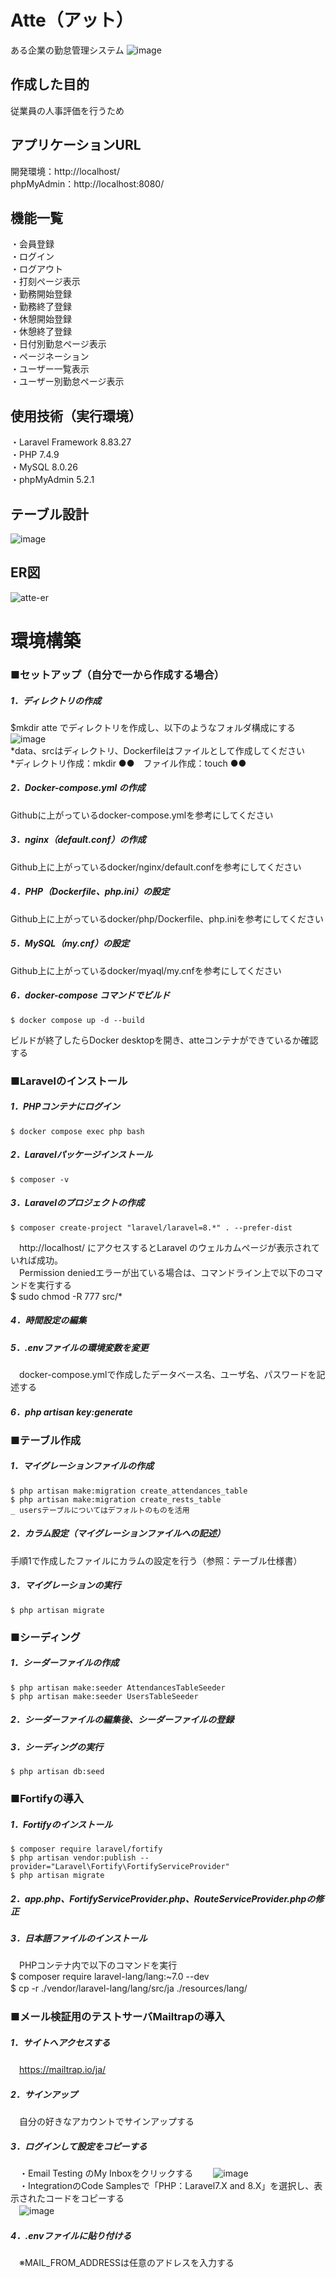 # Atte（アット）
ある企業の勤怠管理システム
![image](https://github.com/user-attachments/assets/42224498-10bf-4070-a85b-b7613ce06ce1)

## 作成した目的
従業員の人事評価を行うため

## アプリケーションURL
開発環境：http://localhost/  
phpMyAdmin：http://localhost:8080/

## 機能一覧
・会員登録  
・ログイン  
・ログアウト  
・打刻ページ表示  
・勤務開始登録  
・勤務終了登録  
・休憩開始登録  
・休憩終了登録  
・日付別勤怠ページ表示  
・ページネーション  
・ユーザー一覧表示  
・ユーザー別勤怠ページ表示

## 使用技術（実行環境）
・Laravel Framework 8.83.27  
・PHP 7.4.9  
・MySQL 8.0.26  
・phpMyAdmin 5.2.1 

## テーブル設計
![image](https://github.com/user-attachments/assets/0a50fc99-af87-409f-9a44-cf11691c822b)

## ER図
![atte-er](https://github.com/user-attachments/assets/42dc327e-acb5-4f7c-a480-97e1ca8faab5)

# 環境構築
### ■セットアップ（自分で一から作成する場合）
##### 1．ディレクトリの作成
 $mkdir atte でディレクトリを作成し、以下のようなフォルダ構成にする
 ![image](https://github.com/user-attachments/assets/9944ec2b-7651-4ecb-8290-8178663301b0)  
 *data、srcはディレクトリ、Dockerfileはファイルとして作成してください  
 *ディレクトリ作成：mkdir ●●　ファイル作成：touch ●●  
##### 2．Docker-compose.yml の作成
 Githubに上がっているdocker-compose.ymlを参考にしてください
##### 3．nginx（default.conf）の作成
 Github上に上がっているdocker/nginx/default.confを参考にしてください
##### 4．PHP（Dockerfile、php.ini）の設定
 Github上に上がっているdocker/php/Dockerfile、php.iniを参考にしてください
##### 5．MySQL（my.cnf）の設定
 Github上に上がっているdocker/myaql/my.cnfを参考にしてください
##### 6．docker-compose コマンドでビルド
	$ docker compose up -d --build  
 ビルドが終了したらDocker desktopを開き、atteコンテナができているか確認する

### ■Laravelのインストール
##### 1．PHPコンテナにログイン
	$ docker compose exec php bash
##### 2．Laravelパッケージインストール 
	$ composer -v
##### 3．Laravelのプロジェクトの作成
	$ composer create-project "laravel/laravel=8.*" . --prefer-dist  
　http://localhost/	にアクセスするとLaravel のウェルカムページが表示されていれば成功。  
　Permission deniedエラーが出ている場合は、コマンドライン上で以下のコマンドを実行する  
	$ sudo chmod -R 777 src/*
 
##### 4．時間設定の編集
##### 5．.envファイルの環境変数を変更
　docker-compose.ymlで作成したデータベース名、ユーザ名、パスワードを記述する
##### 6．php artisan key:generate

### ■テーブル作成
##### 1．マイグレーションファイルの作成
	$ php artisan make:migration create_attendances_table  
	$ php artisan make:migration create_rests_table  
	_ usersテーブルについてはデフォルトのものを活用  
##### 2．カラム設定（マイグレーションファイルへの記述）  
 手順1で作成したファイルにカラムの設定を行う（参照：テーブル仕様書）  
##### 3．マイグレーションの実行  
	$ php artisan migrate
 
### ■シーディング
##### 1．シーダーファイルの作成  
	$ php artisan make:seeder AttendancesTableSeeder  
	$ php artisan make:seeder UsersTableSeeder  
##### 2．シーダーファイルの編集後、シーダーファイルの登録  
##### 3．シーディングの実行  
	$ php artisan db:seed
 
### ■Fortifyの導入
##### 1．Fortifyのインストール
	$ composer require laravel/fortify  
	$ php artisan vendor:publish --provider="Laravel\Fortify\FortifyServiceProvider"  
	$ php artisan migrate  
##### 2．app.php、FortifyServiceProvider.php、RouteServiceProvider.phpの修正
##### 3．日本語ファイルのインストール
　PHPコンテナ内で以下のコマンドを実行  
	$ composer require laravel-lang/lang:~7.0 --dev  
	$ cp -r ./vendor/laravel-lang/lang/src/ja ./resources/lang/
　
### ■メール検証用のテストサーバMailtrapの導入
##### 1．サイトへアクセスする
　https://mailtrap.io/ja/
##### 2．サインアップ
　自分の好きなアカウントでサインアップする
##### 3．ログインして設定をコピーする
　・Email Testing のMy Inboxをクリックする　
　![image](https://github.com/user-attachments/assets/dc2b9715-09f3-42c8-9449-c7cd34200456)  
　・IntegrationのCode Samplesで「PHP：Laravel7.X and 8.X」を選択し、表示されたコードをコピーする  
　![image](https://github.com/user-attachments/assets/c320fd53-0f62-48d6-afb3-addea6de91f5)  
##### 4．.envファイルに貼り付ける
　※MAIL_FROM_ADDRESSは任意のアドレスを入力する


　
